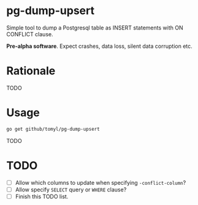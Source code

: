 # pg-dump-upsert

Simple tool to dump a Postgresql table as INSERT statements with ON CONFLICT clause.

**Pre-alpha software**. Expect crashes, data loss, silent data corruption etc.

# Rationale

TODO

# Usage

```bash
go get github/tomyl/pg-dump-upsert
```

TODO

# TODO
- [ ] Allow which columns to update when specifying `-conflict-column`?
- [ ] Allow specify `SELECT` query or `WHERE` clause?
- [ ] Finish this TODO list.
